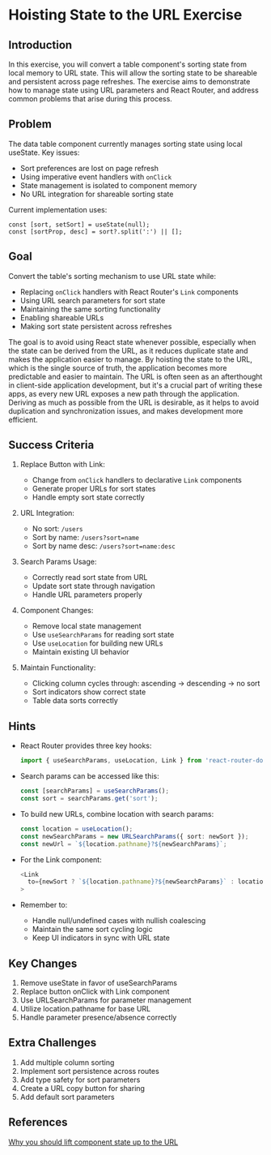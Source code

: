 # Hoisting State to the URL Exercise

## Introduction

In this exercise, you will convert a table component's sorting state from local memory to URL state. This will allow the sorting state to be shareable and persistent across page refreshes. The exercise aims to demonstrate how to manage state using URL parameters and React Router, and address common problems that arise during this process.

## Problem

The data table component currently manages sorting state using local useState. Key issues:

- Sort preferences are lost on page refresh
- Using imperative event handlers with `onClick`
- State management is isolated to component memory
- No URL integration for shareable sorting state

Current implementation uses:

```tsx
const [sort, setSort] = useState(null);
const [sortProp, desc] = sort?.split(':') || [];
```

## Goal

Convert the table's sorting mechanism to use URL state while:

- Replacing `onClick` handlers with React Router's `Link` components
- Using URL search parameters for sort state
- Maintaining the same sorting functionality
- Enabling shareable URLs
- Making sort state persistent across refreshes

The goal is to avoid using React state whenever possible, especially when the state can be derived from the URL, as it reduces duplicate state and makes the application easier to manage. By hoisting the state to the URL, which is the single source of truth, the application becomes more predictable and easier to maintain. The URL is often seen as an afterthought in client-side application development, but it's a crucial part of writing these apps, as every new URL exposes a new path through the application. Deriving as much as possible from the URL is desirable, as it helps to avoid duplication and synchronization issues, and makes development more efficient.

## Success Criteria

1. Replace Button with Link:

   - Change from `onClick` handlers to declarative `Link` components
   - Generate proper URLs for sort states
   - Handle empty sort state correctly

2. URL Integration:

   - No sort: `/users`
   - Sort by name: `/users?sort=name`
   - Sort by name desc: `/users?sort=name:desc`

3. Search Params Usage:

   - Correctly read sort state from URL
   - Update sort state through navigation
   - Handle URL parameters properly

4. Component Changes:

   - Remove local state management
   - Use `useSearchParams` for reading sort state
   - Use `useLocation` for building new URLs
   - Maintain existing UI behavior

5. Maintain Functionality:
   - Clicking column cycles through: ascending → descending → no sort
   - Sort indicators show correct state
   - Table data sorts correctly

## Hints

- React Router provides three key hooks:

  ```typescript
  import { useSearchParams, useLocation, Link } from 'react-router-dom';
  ```

- Search params can be accessed like this:

  ```typescript
  const [searchParams] = useSearchParams();
  const sort = searchParams.get('sort');
  ```

- To build new URLs, combine location with search params:

  ```typescript
  const location = useLocation();
  const newSearchParams = new URLSearchParams({ sort: newSort });
  const newUrl = `${location.pathname}?${newSearchParams}`;
  ```

- For the Link component:

  ```typescript
  <Link
    to={newSort ? `${location.pathname}?${newSearchParams}` : location.pathname}
  >
  ```

- Remember to:
  - Handle null/undefined cases with nullish coalescing
  - Maintain the same sort cycling logic
  - Keep UI indicators in sync with URL state

## Key Changes

1. Remove useState in favor of useSearchParams
2. Replace button onClick with Link component
3. Use URLSearchParams for parameter management
4. Utilize location.pathname for base URL
5. Handle parameter presence/absence correctly

## Extra Challenges

1. Add multiple column sorting
2. Implement sort persistence across routes
3. Add type safety for sort parameters
4. Create a URL copy button for sharing
5. Add default sort parameters

## References

[Why you should lift component state up to the URL](https://www.youtube.com/watch?v=sFTGEs2WXQ4)
